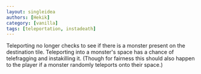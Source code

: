 ```yaml
---
layout: singleidea
authors: [Hekik]
category: [vanilla]
tags: [teleportation, instadeath]
---
```

Teleporting no longer checks to see if there is a monster present on the
destination tile. Teleporting into a monster's space has a chance of
telefragging and instakilling it. (Though for fairness this should also happen
to the player if a monster randomly teleports onto their space.)
